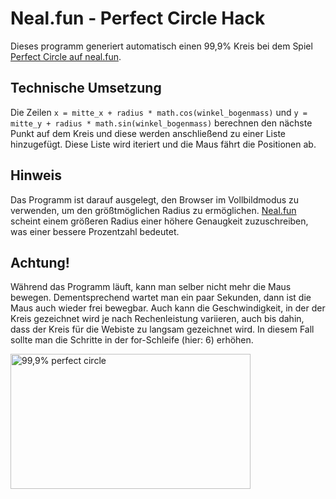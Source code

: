 # Neal.fun - Perfect Circle Hack
Dieses programm generiert automatisch einen 99,9% Kreis bei dem Spiel [Perfect Circle auf neal.fun](https://neal.fun/perfect-circle/). 

## Technische Umsetzung
Die Zeilen `x = mitte_x + radius * math.cos(winkel_bogenmass)` und `y = mitte_y + radius * math.sin(winkel_bogenmass)` berechnen den nächste Punkt auf dem Kreis und diese werden anschließend zu einer Liste hinzugefügt.
Diese Liste wird iteriert und die Maus fährt die Positionen ab. 

## Hinweis
Das Programm ist darauf ausgelegt, den Browser im Vollbildmodus zu verwenden, um den größtmöglichen Radius zu ermöglichen. 
[Neal.fun](Neal.fun) scheint einem größeren Radius einer höhere Genaugkeit zuzuschreiben, was einer bessere Prozentzahl bedeutet.

## Achtung! 
Während das Programm läuft, kann man selber nicht mehr die Maus bewegen.
Dementsprechend wartet man ein paar Sekunden, dann ist die Maus auch wieder frei bewegbar.
Auch kann die Geschwindigkeit, in der der Kreis gezeichnet wird je nach Rechenleistung variieren, auch bis dahin, dass der Kreis für die Webiste zu langsam gezeichnet wird. 
In diesem Fall sollte man die Schritte in der for-Schleife (hier: 6) erhöhen.

<img src="https://i.ibb.co/rM220vy/perfect-circle.png" alt="99,9% perfect circle" width="384" height="216">
